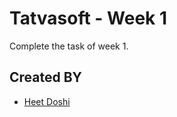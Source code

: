 # Tatvasoft - Week 1
Complete the task of week 1.

## Created BY
- [Heet Doshi](https://github.com/HS-doshi/) 


